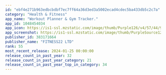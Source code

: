 ```yaml
---
id: "ebf4e271b963edbcbdbf7ec7ff64a36d3ed3a5002ecad4cdec5ba433db5c2c7a"
category: "Health & Fitness"
app_name: "Workout Planner & Gym Tracker."
app_id: 1048454034
app_icon: https://is1-ssl.mzstatic.com/image/thumb/Purple126/v4/57/44/9e/57449ea0-b3e5-3f92-8095-f7cae5cd7b48/AppIcon-1x_U007emarketing-0-0-0-10-0-0-0-85-220.png/1024x1024bb.png
app_screenshot: https://is1-ssl.mzstatic.com/image/thumb/PurpleSource126/v4/68/7d/94/687d9427-29a7-3937-a6dc-c04a1c03fd30/fd385ab2-51b3-4ff9-8345-420d45e8ca03_6.5_Banner1_V46.png/1242x2688bb.png
publisher_id: 383171664
publisher_name: "FITNESS22 LTD"
rank: 55
most_recent_release: 2024-01-25 00:00:00
release_count_in_past_year: 32
release_count_in_past_year_category: 21
release_count_in_past_year_top_in_category: 34
---
```

